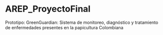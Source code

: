 # AREP_ProyectoFinal
Prototipo: GreenGuardian: Sistema de monitoreo, diagnóstico y tratamiento de enfermedades presentes en la papicultura Colombiana
